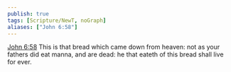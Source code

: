 ```yaml
---
publish: true
tags: [Scripture/NewT, noGraph]
aliases: ["John 6:58"]
---
```

[John 6:58](https://churchofjesuschrist.org/study/scriptures/nt/john/6?lang=eng&id=p58#p58) This is that bread which came down from heaven: not as your fathers did eat manna, and are dead: he that eateth of this bread shall live for ever.
